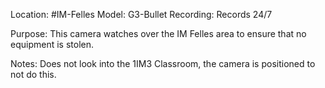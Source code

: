 Location: #IM-Felles 
Model: G3-Bullet
Recording: Records 24/7

Purpose: This camera watches over the IM Felles area to ensure that no equipment is stolen. 

Notes: Does not look into the 1IM3 Classroom, the camera is positioned to not do this.